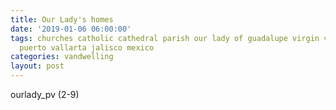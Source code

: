 ```yaml
---
title: Our Lady's homes
date: '2019-01-06 06:00:00'
tags: churches catholic cathedral parish our lady of guadalupe virgin virgen iglesia
  puerto vallarta jalisco mexico
categories: vandwelling
layout: post
---
```


ourlady_pv (2-9)